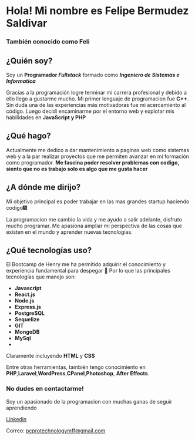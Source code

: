  # Hola! Mi nombre es Felipe Bermudez Saldivar
 ### También conocido como Feli  
 

## ¿Quién soy? 
Soy un **Programador _Fullstack_** formado como ***Ingeniero de Sistemas e Informatica*** 

Gracias a la programación logre terminar mi carrera profesional y debido a ello llego a gustarme mucho. Mi primer lenguaje de programacion fue **C++**. Sin duda una de las experiencias más motivadoras fue mi acercamiento al código. Luego decidi encaminarme por el entorno web y explotar mis habilidades en **JavaScript y PHP**

## ¿Qué hago?
Actualmente me dedico a dar mantenimiento a paginas web como sistemas web y a la par realizar proyectos que me permiten avanzar en mi formación como 
programador. **Me fascina poder resolver problemas con codigo, siento que no es trabajo solo es algo que me gusta hacer**

## ¿A dónde me dirijo?
Mi objetivo principal es poder trabajar en las mas grandes startup haciendo codigo🎆

La programacion me cambio la vida y me ayudo a salir adelante, disfruto mucho programar. Me apasiona ampliar mi perspectiva de las cosas que existen en el mundo y aprender nuevas tecnologias.

## ¿Qué tecnologías uso?
El Bootcamp de Henry me ha permitido adquirir el conocimiento y experiencia fundamental
para despegar 🚀 
Por lo que las principales tecnologías que manejo son: 

- **Javascript** 
- **React.js**
- **Node.js**
- **Express.js**
- **PostgreSQL**
- **Sequelize**
- **GIT**
- **MongoDB**
- **MySql**
- 

Claramente incluyendo **HTML** y **CSS**

Entre otras herramientas, también tengo conocimiento en **PHP**,**Laravel**,**WordPress**,**CPanel**,**Photoshop**, **After Effects**.

### No dudes en contactarme! 
Soy un apasionado de la programacion con muchas ganas de seguir aprendiendo

[Linkedin](https://www.linkedin.com/in/felipegerardobermudezsaldivar/)

Correo: pcprotechnologymff@gmail.com
